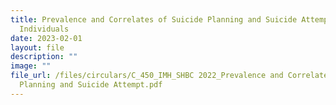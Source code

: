 ```yaml
---
title: Prevalence and Correlates of Suicide Planning and Suicide Attempt Among
  Individuals
date: 2023-02-01
layout: file
description: ""
image: ""
file_url: /files/circulars/C_450_IMH_SHBC 2022_Prevalence and Correlates of Suicide
  Planning and Suicide Attempt.pdf
---
```


